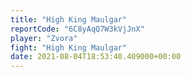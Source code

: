 ```yaml
---
title: "High King Maulgar"
reportCode: "6C8yAqQ7W3kVjJnX"
player: "Zvora"
fight: "High King Maulgar"
date: 2021-08-04T18:53:40.409000+00:00
---
```

